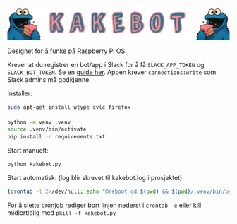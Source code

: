 ![](ressurser/logo.png)

Designet for å funke på Raspberry Pi OS.

Krever at du registrer en bot/app i Slack for å få `SLACK_APP_TOKEN` og `SLACK_BOT_TOKEN`. Se en [guide her](https://docs.slack.dev/apis/events-api/using-socket-mode/). Appen krever `connections:write` som Slack admins må godkjenne.


Installer: 

```bash
sudo apt-get install wtype cvlc firefox

python -m venv .venv
source .venv/bin/activate
pip install -r requirements.txt
```

Start manuelt:
```bash
python kakebot.py 
```

Start automatisk: (log blir skrevet til kakebot.log i prosjektet)
```bash
(crontab -l 2>/dev/null; echo "@reboot cd $(pwd) && $(pwd)/.venv/bin/python kakebot.py >> $(pwd)/kakebot.log 2>&1") | crontab -
```

For å slette cronjob rediger bort linjen nederst i `crontab -e` eller kill midlertidlig med `pkill -f kakebot.py`

